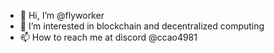 - 👋 Hi, I’m @flyworker
- 👀 I’m interested in blockchain and decentralized computing
- 📫 How to reach me at discord @ccao4981
<!---
flyworker/flyworker is a ✨ special ✨ repository because its `README.md` (this file) appears on your GitHub profile.
You can click the Preview link to take a look at your changes.
--->
